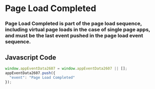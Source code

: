 # Page Load Completed

### Page Load Completed is part of the page load sequence, including virtual page loads in the case of single page apps, and must be the last event pushed in the page load event sequence.

## Javascript Code
```js
window.appEventData2607 = window.appEventData2607 || [];
appEventData2607.push({
  "event": "Page Load Completed"
});
```




